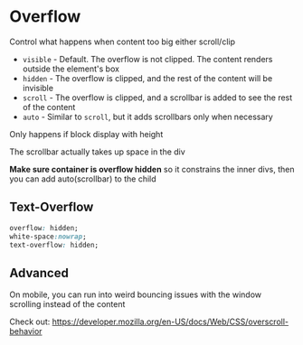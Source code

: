 # Overflow

Control what happens when content too big either scroll/clip

- `visible` - Default. The overflow is not clipped. The content renders outside the element's box
- `hidden` - The overflow is clipped, and the rest of the content will be invisible
- `scroll` - The overflow is clipped, and a scrollbar is added to see the rest of the content
- `auto` - Similar to `scroll`, but it adds scrollbars only when necessary

Only happens if block display with height

The scrollbar actually takes up space in the div

**Make sure container is overflow hidden** so it constrains the inner divs, then you can add auto(scrollbar) to the child

## Text-Overflow

```css
overflow: hidden;
white-space:nowrap;
text-overflow: hidden;
```

## Advanced

On mobile, you can run into weird bouncing issues with the window scrolling instead of the content

Check out: https://developer.mozilla.org/en-US/docs/Web/CSS/overscroll-behavior